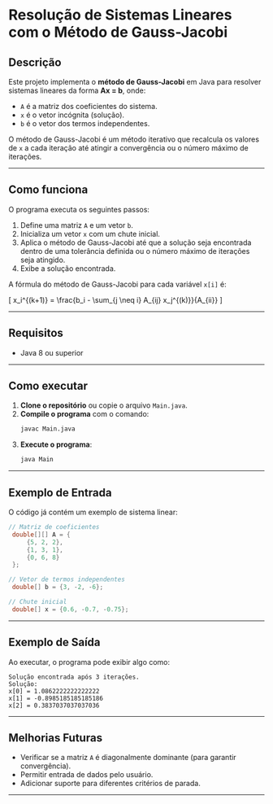 # Resolução de Sistemas Lineares com o Método de Gauss-Jacobi

## Descrição
Este projeto implementa o **método de Gauss-Jacobi** em Java para resolver sistemas lineares da forma **Ax = b**, onde:
- `A` é a matriz dos coeficientes do sistema.
- `x` é o vetor incógnita (solução).
- `b` é o vetor dos termos independentes.

O método de Gauss-Jacobi é um método iterativo que recalcula os valores de `x` a cada iteração até atingir a convergência ou o número máximo de iterações.

---

## Como funciona
O programa executa os seguintes passos:
1. Define uma matriz `A` e um vetor `b`.
2. Inicializa um vetor `x` com um chute inicial.
3. Aplica o método de Gauss-Jacobi até que a solução seja encontrada dentro de uma tolerância definida ou o número máximo de iterações seja atingido.
4. Exibe a solução encontrada.

A fórmula do método de Gauss-Jacobi para cada variável `x[i]` é:

\[
x_i^{(k+1)} = \frac{b_i - \sum_{j \neq i} A_{ij} x_j^{(k)}}{A_{ii}}
\]

---

## Requisitos
- Java 8 ou superior

---

## Como executar
1. **Clone o repositório** ou copie o arquivo `Main.java`.
2. **Compile o programa** com o comando:
   ```sh
   javac Main.java
   ```
3. **Execute o programa**:
   ```sh
   java Main
   ```

---

## Exemplo de Entrada
O código já contém um exemplo de sistema linear:
```java
// Matriz de coeficientes
 double[][] A = {
     {5, 2, 2},
     {1, 3, 1},
     {0, 6, 8}
 };

// Vetor de termos independentes
 double[] b = {3, -2, -6};

// Chute inicial
 double[] x = {0.6, -0.7, -0.75};
```

---

## Exemplo de Saída
Ao executar, o programa pode exibir algo como:
```
Solução encontrada após 3 iterações.
Solução:
x[0] = 1.0862222222222222
x[1] = -0.8985185185185186
x[2] = 0.3837037037037036

```

---

## Melhorias Futuras
- Verificar se a matriz `A` é diagonalmente dominante (para garantir convergência).
- Permitir entrada de dados pelo usuário.
- Adicionar suporte para diferentes critérios de parada.

---

